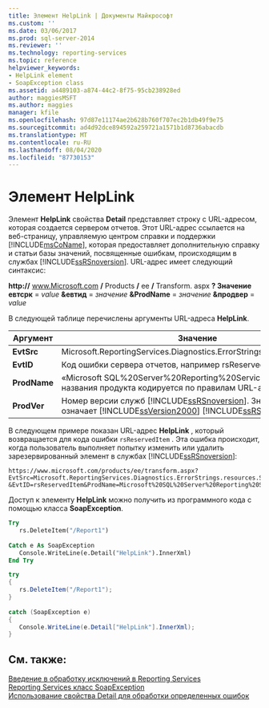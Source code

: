 ```yaml
---
title: Элемент HelpLink | Документы Майкрософт
ms.custom: ''
ms.date: 03/06/2017
ms.prod: sql-server-2014
ms.reviewer: ''
ms.technology: reporting-services
ms.topic: reference
helpviewer_keywords:
- HelpLink element
- SoapException class
ms.assetid: a4489103-a874-44c2-8f75-95cb238928ed
author: maggiesMSFT
ms.author: maggies
manager: kfile
ms.openlocfilehash: 97d87e11174ae2b628b760f707ec2b1db49f9e75
ms.sourcegitcommit: ad4d92dce894592a259721a1571b1d8736abacdb
ms.translationtype: MT
ms.contentlocale: ru-RU
ms.lasthandoff: 08/04/2020
ms.locfileid: "87730153"
---
```

# <a name="helplink-element"></a>Элемент HelpLink
  Элемент **HelpLink** свойства **Detail** представляет строку с URL-адресом, которая создается сервером отчетов. Этот URL-адрес ссылается на веб-страницу, управляемую центром справки и поддержки [!INCLUDE[msCoName](../../../includes/msconame-md.md)], которая предоставляет дополнительную справку и статьи базы значений, посвященные ошибкам, происходящим в службах [!INCLUDE[ssRSnoversion](../../../includes/ssrsnoversion-md.md)]. URL-адрес имеет следующий синтаксис:  
  
 **http://** www.Microsoft.com **/** Products **/** ee **/** Transform. aspx **? Значение евтсрк** = _value_ **&евтид** = _значение_ **&ProdName** = _значение_ **&продвер** = _value_  
  
 В следующей таблице перечислены аргументы URL-адреса **HelpLink**.  
  
|Аргумент|Значение|  
|--------------|-----------|  
|**EvtSrc**|Microsoft.ReportingServices.Diagnostics.ErrorStrings.resources.Strings.|  
|**EvtID**|Код ошибки сервера отчетов, например rsReservedItem.|  
|**ProdName**|«Microsoft SQL%20Server%20Reporting%20Services». Значение названия продукта кодируется по правилам URL-адресов.|  
|**ProdVer**|Номер версии служб [!INCLUDE[ssRSnoversion](../../../includes/ssrsnoversion-md.md)]. Значение "8,00" означает [!INCLUDE[ssVersion2000](../../../includes/ssversion2000-md.md)] [!INCLUDE[ssRSnoversion](../../../includes/ssrsnoversion-md.md)] .|  
  
 В следующем примере показан URL-адрес **HelpLink** , который возвращается для кода ошибки `rsReservedItem` . Эта ошибка происходит, когда пользователь выполняет попытку изменить или удалить зарезервированный элемент в службах [!INCLUDE[ssRSnoversion](../../../includes/ssrsnoversion-md.md)]:  
  
```  
https://www.microsoft.com/products/ee/transform.aspx?  
EvtSrc=Microsoft.ReportingServices.Diagnostics.ErrorStrings.resources.Strings  
&EvtID=rsReservedItem&ProdName=Microsoft%20SQL%20Server%20Reporting%20Services&ProdVer=8.00  
```  
  
 Доступ к элементу **HelpLink** можно получить из программного кода с помощью класса **SoapException**.  
  
```vb  
Try  
   rs.DeleteItem("/Report1")  
  
Catch e As SoapException  
   Console.WriteLine(e.Detail("HelpLink").InnerXml)  
End Try  
```  
  
```csharp  
try  
{  
   rs.DeleteItem("/Report1");  
}  
  
catch (SoapException e)  
{  
   Console.WriteLine(e.Detail["HelpLink"].InnerXml);  
}  
```  
  
## <a name="see-also"></a>См. также:  
 [Введение в обработку исключений в Reporting Services](../introducing-exception-handling-in-reporting-services.md)   
 [Reporting Services класс SoapException](reporting-services-soapexception-class.md)   
 [Использование свойства Detail для обработки определенных ошибок](../best-practices/using-the-detail-property-to-handle-specific-errors.md)  
  
  
